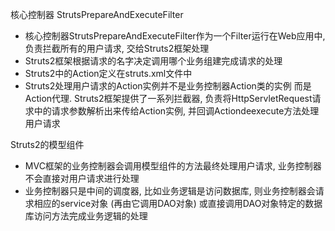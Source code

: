核心控制器 StrutsPrepareAndExecuteFilter

* 核心控制器StrutsPrepareAndExecuteFilter作为一个Filter运行在Web应用中, 负责拦截所有的用户请求, 交给Struts2框架处理 
* Struts2框架根据请求的名字决定调用哪个业务组建完成请求的处理
* Struts2中的Action定义在struts.xml文件中
* Struts2处理用户请求的Action实例并不是业务控制器Action类的实例 而是Action代理. Struts2框架提供了一系列拦截器, 负责将HttpServletRequest请求中的请求参数解析出来传给Action实例, 并回调Actiondeexecute方法处理用户请求


Struts2的模型组件

* MVC框架的业务控制器会调用模型组件的方法最终处理用户请求, 业务控制器不会直接对用户请求进行处理
* 业务控制器只是中间的调度器, 比如业务逻辑是访问数据库, 则业务控制器会请求相应的service对象 (再由它调用DAO对象) 或直接调用DAO对象特定的数据库访问方法完成业务逻辑的处理

